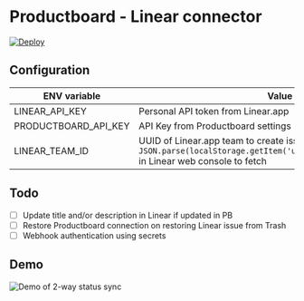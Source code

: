 # Productboard - Linear connector

[![Deploy](https://www.herokucdn.com/deploy/button.svg)](https://heroku.com/deploy)

## Configuration

| ENV variable         | Value                                                                                                                                            |
|----------------------|--------------------------------------------------------------------------------------------------------------------------------------------------|
| LINEAR_API_KEY       | Personal API token from Linear.app                                                                                                               |
| PRODUCTBOARD_API_KEY | API Key from Productboard settings                                                                                                               |
| LINEAR_TEAM_ID       | UUID of Linear.app team to create issues in. Run `JSON.parse(localStorage.getItem('userSettings')).activeTeamId` in Linear web console to fetch  |

## Todo
- [ ] Update title and/or description in Linear if updated in PB
- [ ] Restore Productboard connection on restoring Linear issue from Trash
- [ ] Webhook authentication using secrets

## Demo

![Demo of 2-way status sync](demo.gif)
